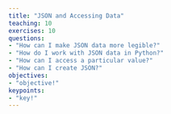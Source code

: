 ```yaml
---
title: "JSON and Accessing Data"
teaching: 10
exercises: 10
questions:
- "How can I make JSON data more legible?"
- "How do I work with JSON data in Python?"
- "How can I access a particular value?"
- "How can I create JSON?"
objectives:
- "objective!"
keypoints:
- "key!"
---
```


